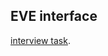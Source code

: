 ## EVE interface

[interview task](https://docs.google.com/document/d/1KAYmZSSiGTMoSdalROryHRa4Sod0l0Tt2x6uNYCG7yQ/edit?usp=sharing).
